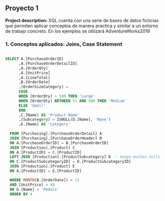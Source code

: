 ## Proyecto 1
**Project description:** SQL cuenta con una serie de bases de datos ficticias que permiten aplicar conceptos de manera practica y similar a un entorno de trabajo concreto. En los ejemplos se utilizará AdventureWorks2019
### 1. Conceptos aplicados: Joins, Case Statement


```sql

SELECT A.[PurchaseOrderID]
      ,A.[PurchaseOrderDetailID]
      ,A.[OrderQty]
      ,A.[UnitPrice]
      ,A.[LineTotal]
      ,B.[OrderDate]
      ,[OrderSizeCategory] = 
	  CASE
	  WHEN [OrderQty] > 500 THEN 'Large'
	  WHEN [OrderQty] BETWEEN 51 AND 500 THEN 'Medium'
	  ELSE 'Small'
	  END
      ,C.[Name] AS 'Product Name'
      ,[Subcategory] = ISNULL(D.[Name], 'None')
      ,E.[Name] AS 'Category'
	  	  	        
  FROM [Purchasing].[PurchaseOrderDetail] A
  JOIN [Purchasing].[PurchaseOrderHeader] B
  ON A.[PurchaseOrderID] = B.[PurchaseOrderID]
  JOIN [Production].[Product] C
  ON A.[ProductID] = C.[ProductID]
  LEFT JOIN [Production].[ProductSubcategory] D -- tengo muchos nulls
  ON C.[ProductSubcategoryID] = D.[ProductSubcategoryID]
  JOIN [Production].[Product] E
  ON A.[ProductID] = E.[ProductID]

  WHERE MONTH(B.[OrderDate]) = 12
  AND [UnitPrice] > 40
  OR D.[Name] = 'Pedals'
  ORDER BY 4

```
